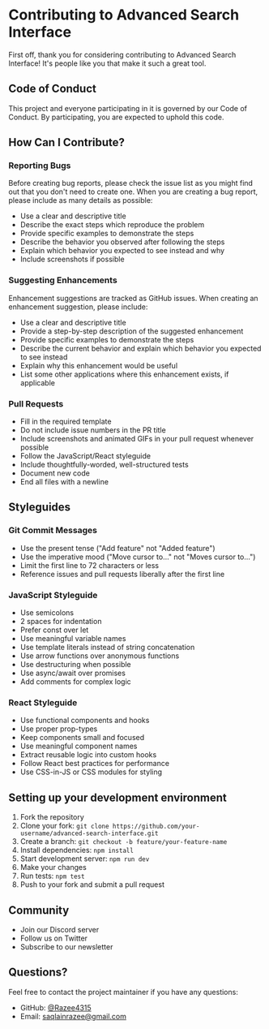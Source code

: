 # Contributing to Advanced Search Interface

First off, thank you for considering contributing to Advanced Search Interface! It's people like you that make it such a great tool.

## Code of Conduct

This project and everyone participating in it is governed by our Code of Conduct. By participating, you are expected to uphold this code.

## How Can I Contribute?

### Reporting Bugs

Before creating bug reports, please check the issue list as you might find out that you don't need to create one. When you are creating a bug report, please include as many details as possible:

* Use a clear and descriptive title
* Describe the exact steps which reproduce the problem
* Provide specific examples to demonstrate the steps
* Describe the behavior you observed after following the steps
* Explain which behavior you expected to see instead and why
* Include screenshots if possible

### Suggesting Enhancements

Enhancement suggestions are tracked as GitHub issues. When creating an enhancement suggestion, please include:

* Use a clear and descriptive title
* Provide a step-by-step description of the suggested enhancement
* Provide specific examples to demonstrate the steps
* Describe the current behavior and explain which behavior you expected to see instead
* Explain why this enhancement would be useful
* List some other applications where this enhancement exists, if applicable

### Pull Requests

* Fill in the required template
* Do not include issue numbers in the PR title
* Include screenshots and animated GIFs in your pull request whenever possible
* Follow the JavaScript/React styleguide
* Include thoughtfully-worded, well-structured tests
* Document new code
* End all files with a newline

## Styleguides

### Git Commit Messages

* Use the present tense ("Add feature" not "Added feature")
* Use the imperative mood ("Move cursor to..." not "Moves cursor to...")
* Limit the first line to 72 characters or less
* Reference issues and pull requests liberally after the first line

### JavaScript Styleguide

* Use semicolons
* 2 spaces for indentation
* Prefer const over let
* Use meaningful variable names
* Use template literals instead of string concatenation
* Use arrow functions over anonymous functions
* Use destructuring when possible
* Use async/await over promises
* Add comments for complex logic

### React Styleguide

* Use functional components and hooks
* Use proper prop-types
* Keep components small and focused
* Use meaningful component names
* Extract reusable logic into custom hooks
* Follow React best practices for performance
* Use CSS-in-JS or CSS modules for styling

## Setting up your development environment

1. Fork the repository
2. Clone your fork: `git clone https://github.com/your-username/advanced-search-interface.git`
3. Create a branch: `git checkout -b feature/your-feature-name`
4. Install dependencies: `npm install`
5. Start development server: `npm run dev`
6. Make your changes
7. Run tests: `npm test`
8. Push to your fork and submit a pull request

## Community

* Join our Discord server
* Follow us on Twitter
* Subscribe to our newsletter

## Questions?

Feel free to contact the project maintainer if you have any questions:

* GitHub: [@Razee4315](https://github.com/Razee4315)
* Email: saqlainrazee@gmail.com
